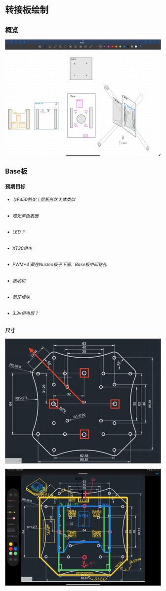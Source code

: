 # 转接板绘制

## 概览

![686DC3AA-AA03-4536-A8A5-E2E1BDA037D3_1_105_c](转接板.assets/686DC3AA-AA03-4536-A8A5-E2E1BDA037D3_1_105_c.jpeg)

## Base板

### 预期目标

- ###### 与F450机架上层板形状大体类似

- ###### 哑光黑色表面

- ###### LED？

- ###### XT30供电

- ###### PWM*4 藏在Nucleo板子下面，Base板中间钻孔

- ###### 接收机

- ###### 蓝牙模块

- ###### 3.3v供电层？

### 尺寸

![image-20231121210321828](转接板.assets/image-20231121210321828.png)



![3DE28BEC-757E-4688-99A7-ED8286C50F2F_1_201_a](转接板.assets/3DE28BEC-757E-4688-99A7-ED8286C50F2F_1_201_a.jpeg)

 
